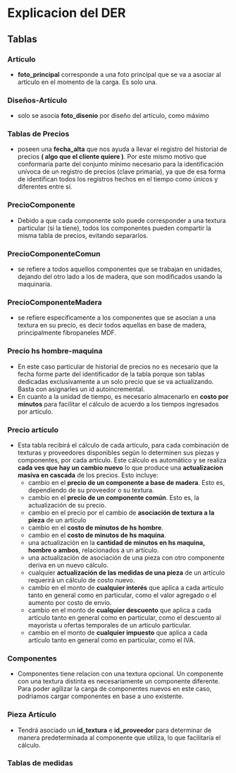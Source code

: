 # Explicacion del DER

## Tablas

### Artículo

- **foto_principal** corresponde a una foto principal que se va a asociar al artículo en el momento de la carga. Es solo una.

### Diseños-Artículo

- solo se asocia **foto_disenio** por diseño del artículo, como máximo


### Tablas de Precios

- poseen una **fecha_alta** que nos ayuda a llevar el registro del historial de precios **( algo que el cliente quiere )**. Por este mismo motivo que conformaría parte del conjunto mínimo necesario para la identificación unívoca de un registro de precios (clave primaria), ya que de esa forma de identifican todos los registros hechos en el tiempo como únicos y diferentes entre sí.

### PrecioComponente

- Debido a que cada componente solo puede corresponder a una textura particular (si la tiene), todos los componentes pueden compartir la misma tabla de precios, evitando separarlos.

### PrecioComponenteComun

- se refiere a todos aquellos componentes que se trabajan en unidades, dejando del otro lado a los de madera, que son modificados usando la maquinaria.

### PrecioComponenteMadera

- se refiere específicamente a los componentes que se asocian a una textura en su precio, es decir todos aquellas en base de madera, principalmente fibropaneles MDF.

### Precio hs hombre-maquina

- En este caso particular de historial de precios no es necesario que la fecha forme parte del identificador de la tabla porque son tablas dedicadas exclusivamente a un solo precio que se va actualizando. Basta con asignarles un id autoincremental.
- En cuanto a la unidad de tiempo, es necesario almacenarlo en **costo por minutos** para facilitar el cálculo de acuerdo a los tiempos ingresados por artículo.

### Precio artículo

- Esta tabla recibirá el cálculo de cada artículo, para cada combinación de texturas y proveedores disponibles según lo determinen sus piezas y componentes, por cada artículo. Este cálculo es automático y se realiza **cada ves que hay un cambio nuevo** lo que produce una **actualizacion masiva en cascada** de los precios. Esto incluye:
    - cambio en el **precio de un componente a base de madera**. Esto es, dependiendo de su proveedor o su textura.
    - cambio en el **precio de un componente común**. Esto es, la actualización de su precio.
    - cambio en el precio por el cambio de **asociación de textura a la pieza** de un artículo
    - cambio en el **costo de minutos de hs hombre**.
    - cambio en el **costo de minutos de hs maquina**.
    - una actualización en la **cantidad de minutos en hs maquina, hombre o ambos**, relacionados a un artículo.
    - una actualización de asociación de una pieza con otro componente deriva en un nuevo cálculo.
    - cualquier **actualización de las medidas de una pieza** de un artículo requerirá un cálculo de costo nuevo.
    - cambio en el monto de **cualquier interés** que aplica a cada artículo tanto en general como en particular, como el valor agregado o el aumento por costo de envío.
    - cambio en el monto de **cualquier descuento** que aplica a cada artículo tanto en general como en particular, como el descuento al mayorista u ofertas temporales de un artículo particular.
    - cambio en el monto de **cualquier impuesto** que aplica a cada artículo tanto en general como en particular, como el IVA.

### Componentes

- Componentes tiene relacion con una textura opcional. Un componente con una textura distinta es necesariamente un componente diferente. Para poder agilizar la carga de componentes nuevos en este caso, podriamos cargar componentes en base a uno existente.

### Pieza Artículo

- Tendrá asociado un **id_textura** e **id_proveedor** para determinar de manera predeterminada al componente que utiliza, lo que facilitaría el cálculo.

### Tablas de medidas
